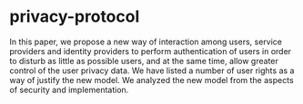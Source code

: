 # privacy-protocol
In this paper, we propose a new way of interaction among users, service providers and identity providers to perform authentication of users in order to disturb as little as possible users, and at the same time, allow greater control of the user privacy data. We have listed a number of user rights as a way of justify the new model. We analyzed the new model from the aspects of security and implementation.
